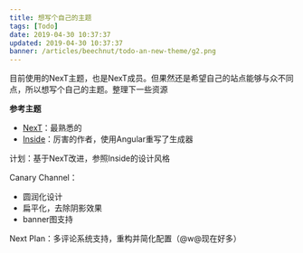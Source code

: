 ```yaml
---
title: 想写个自己的主题
tags: [Todo]
date: 2019-04-30 10:37:37
updated: 2019-04-30 10:37:37
banner: /articles/beechnut/todo-an-new-theme/g2.png
---
```


目前使用的NexT主题，也是NexT成员。但果然还是希望自己的站点能够与众不同点，所以想写个自己的主题。整理下一些资源

**参考主题**
- [NexT](https://github.com/theme-next/hexo-theme-next)：最熟悉的
- [Inside](https://github.com/elmorec/hexo-theme-inside)：厉害的作者，使用Angular重写了生成器

计划：基于NexT改进，参照Inside的设计风格

Canary Channel：
- 圆润化设计
- 扁平化，去除阴影效果
- banner图支持

Next Plan：多评论系统支持，重构并简化配置（@w@现在好多）
